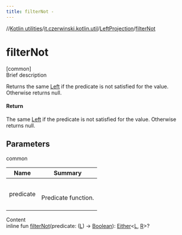 ```yaml
---
title: filterNot -
---
```

//[Kotlin utilities](../../index.html)/[it.czerwinski.kotlin.util](../index.html)/[LeftProjection](index.html)/[filterNot](filter-not.html)



# filterNot  
[common]  
Brief description  


Returns the same [Left](../-left/index.html) if the predicate is not satisfied for the value. Otherwise returns null.



#### Return  


The same [Left](../-left/index.html) if the predicate is not satisfied for the value. Otherwise returns null.



## Parameters  
  
common  
  
|  Name|  Summary| 
|---|---|
| predicate| <br><br>Predicate function.<br><br>
  
  
Content  
inline fun [filterNot](filter-not.html)(predicate: ([L](index.html)) -> [Boolean](https://kotlinlang.org/api/latest/jvm/stdlib/kotlin/-boolean/index.html)): [Either](../-either/index.html)<[L](index.html), [R](index.html)>?  



